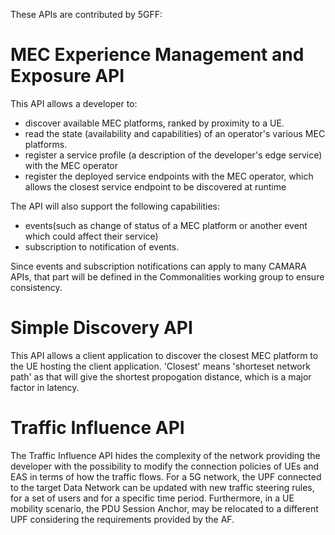 These APIs are contributed by 5GFF:

# MEC Experience Management and Exposure API
This API allows a developer to:
- discover available MEC platforms, ranked by proximity to a UE.
- read the state (availability and capabilities) of an operator's various MEC platforms.
- register a service profile (a description of the developer's edge service) with the MEC operator
- register the deployed service endpoints with the MEC operator, which allows the closest service endpoint to be discovered at runtime

The API will also support the following capabilities: 
- events(such as change of status of a MEC platform or another event which could affect their service)
- subscription to notification of events.

Since events and subscription notifications can apply to many CAMARA APIs, that part will be defined in the Commonalities working group to ensure consistency.

# Simple Discovery API
This API allows a client application to discover the closest MEC platform to the UE hosting the client application. 'Closest' means 'shorteset network path' as that will give the shortest propogation distance, which is a major factor in latency.

# Traffic Influence API
The Traffic Influence API hides the complexity of the network providing the developer with the possibility to modify the connection policies of UEs and EAS in terms of how the traffic flows. For a 5G network, the UPF connected to the target Data Network can be updated with new traffic steering rules, for a set of users and for a specific time period. Furthermore, in a UE mobility scenario, the  PDU Session Anchor, may be relocated to a different UPF considering the requirements provided by the AF.
